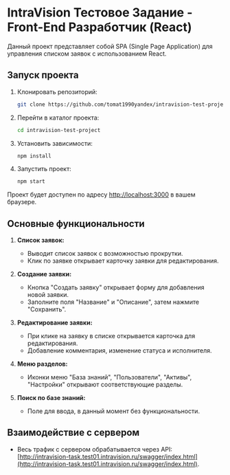 # IntraVision Тестовое Задание - Front-End Разработчик (React)

Данный проект представляет собой SPA (Single Page Application) для управления списком заявок с использованием React.

## Запуск проекта

1. Клонировать репозиторий:

    ```bash
    git clone https://github.com/tomat1990yandex/intravision-test-project.git
    ```

2. Перейти в каталог проекта:

    ```bash
    cd intravision-test-project
    ```

3. Установить зависимости:

    ```bash
    npm install
    ```

4. Запустить проект:

    ```bash
    npm start
    ```

Проект будет доступен по адресу [http://localhost:3000](http://localhost:3000) в вашем браузере.

## Основные функциональности

1. **Список заявок:**
    - Выводит список заявок с возможностью прокрутки.
    - Клик по заявке открывает карточку заявки для редактирования.

2. **Создание заявки:**
    - Кнопка "Создать заявку" открывает форму для добавления новой заявки.
    - Заполните поля "Название" и "Описание", затем нажмите "Сохранить".

3. **Редактирование заявки:**
    - При клике на заявку в списке открывается карточка для редактирования.
    - Добавление комментария, изменение статуса и исполнителя.

4. **Меню разделов:**
    - Иконки меню "База знаний", "Пользователи", "Активы", "Настройки" открывают соответствующие разделы.

5. **Поиск по базе знаний:**
    - Поле для ввода, в данный момент без функциональности.

## Взаимодействие с сервером

- Весь трафик с сервером обрабатывается через API: [http://intravision-task.test01.intravision.ru/swagger/index.html](http://intravision-task.test01.intravision.ru/swagger/index.html).
